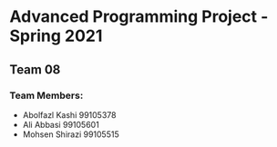 # Advanced Programming Project - Spring 2021

## Team 08

### Team Members:

- Abolfazl Kashi 99105378
- Ali Abbasi 99105601
- Mohsen Shirazi 99105515
